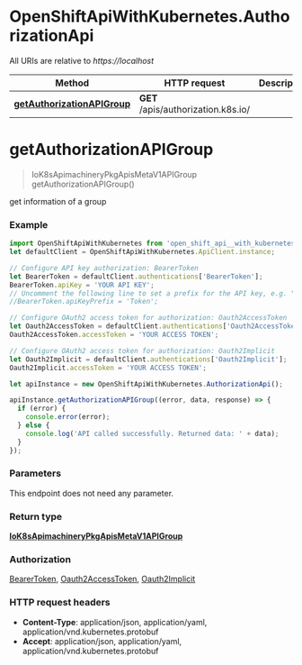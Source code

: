 # OpenShiftApiWithKubernetes.AuthorizationApi

All URIs are relative to *https://localhost*

Method | HTTP request | Description
------------- | ------------- | -------------
[**getAuthorizationAPIGroup**](AuthorizationApi.md#getAuthorizationAPIGroup) | **GET** /apis/authorization.k8s.io/ | 


<a name="getAuthorizationAPIGroup"></a>
# **getAuthorizationAPIGroup**
> IoK8sApimachineryPkgApisMetaV1APIGroup getAuthorizationAPIGroup()



get information of a group

### Example
```javascript
import OpenShiftApiWithKubernetes from 'open_shift_api__with_kubernetes';
let defaultClient = OpenShiftApiWithKubernetes.ApiClient.instance;

// Configure API key authorization: BearerToken
let BearerToken = defaultClient.authentications['BearerToken'];
BearerToken.apiKey = 'YOUR API KEY';
// Uncomment the following line to set a prefix for the API key, e.g. "Token" (defaults to null)
//BearerToken.apiKeyPrefix = 'Token';

// Configure OAuth2 access token for authorization: Oauth2AccessToken
let Oauth2AccessToken = defaultClient.authentications['Oauth2AccessToken'];
Oauth2AccessToken.accessToken = 'YOUR ACCESS TOKEN';

// Configure OAuth2 access token for authorization: Oauth2Implicit
let Oauth2Implicit = defaultClient.authentications['Oauth2Implicit'];
Oauth2Implicit.accessToken = 'YOUR ACCESS TOKEN';

let apiInstance = new OpenShiftApiWithKubernetes.AuthorizationApi();

apiInstance.getAuthorizationAPIGroup((error, data, response) => {
  if (error) {
    console.error(error);
  } else {
    console.log('API called successfully. Returned data: ' + data);
  }
});
```

### Parameters
This endpoint does not need any parameter.

### Return type

[**IoK8sApimachineryPkgApisMetaV1APIGroup**](IoK8sApimachineryPkgApisMetaV1APIGroup.md)

### Authorization

[BearerToken](../README.md#BearerToken), [Oauth2AccessToken](../README.md#Oauth2AccessToken), [Oauth2Implicit](../README.md#Oauth2Implicit)

### HTTP request headers

 - **Content-Type**: application/json, application/yaml, application/vnd.kubernetes.protobuf
 - **Accept**: application/json, application/yaml, application/vnd.kubernetes.protobuf

